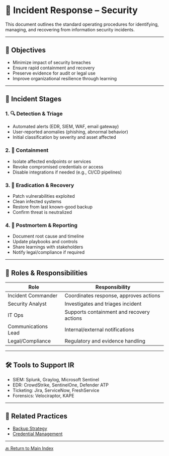 # 🚨 Incident Response – Security

This document outlines the standard operating procedures for identifying, managing, and recovering from information security incidents.

---

## 🎯 Objectives

- Minimize impact of security breaches
- Ensure rapid containment and recovery
- Preserve evidence for audit or legal use
- Improve organizational resilience through learning

---

## 🚦 Incident Stages

### 1. 🔍 Detection & Triage
- Automated alerts (EDR, SIEM, WAF, email gateway)
- User-reported anomalies (phishing, abnormal behavior)
- Initial classification by severity and asset affected

### 2. 🧯 Containment
- Isolate affected endpoints or services
- Revoke compromised credentials or access
- Disable integrations if needed (e.g., CI/CD pipelines)

### 3. 🔄 Eradication & Recovery
- Patch vulnerabilities exploited
- Clean infected systems
- Restore from last known-good backup
- Confirm threat is neutralized

### 4. 🧾 Postmortem & Reporting
- Document root cause and timeline
- Update playbooks and controls
- Share learnings with stakeholders
- Notify legal/compliance if required

---

## 📌 Roles & Responsibilities

| Role                | Responsibility                                |
|---------------------|-----------------------------------------------|
| Incident Commander  | Coordinates response, approves actions        |
| Security Analyst    | Investigates and triages incident             |
| IT Ops              | Supports containment and recovery actions     |
| Communications Lead | Internal/external notifications               |
| Legal/Compliance    | Regulatory and evidence handling              |

---

## 🛠 Tools to Support IR

- SIEM: Splunk, Graylog, Microsoft Sentinel  
- EDR: CrowdStrike, SentinelOne, Defender ATP  
- Ticketing: Jira, ServiceNow, FreshService  
- Forensics: Velociraptor, KAPE

---

## 📌 Related Practices

- [Backup Strategy](./backup-strategy.md)  
- [Credential Management](./credential-management.md)

---

[🔙 Return to Main Index](./README.md)
